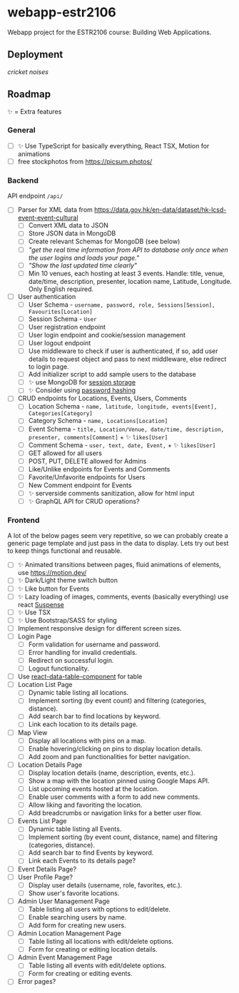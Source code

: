 # webapp-estr2106

Webapp project for the ESTR2106 course: Building Web Applications.

## Deployment

<!-- TODO: Add deployment instructions -->
*cricket noises*

## Roadmap

✨ = Extra features

### General

- [ ] ✨ Use TypeScript for basically everything, React TSX, Motion for animations
- [ ] free stockphotos from <https://picsum.photos/>

### Backend

API endpoint `/api/`

- [ ] Parser for XML data from <https://data.gov.hk/en-data/dataset/hk-lcsd-event-event-cultural>
    - [ ] Convert XML data to JSON
    - [ ] Store JSON data in MongoDB
    - [ ] Create relevant Schemas for MongoDB (see below)
    - [ ] *"get the real time information from API to database only once when the user
logins and loads your page."*
    - [ ] *"Show the last updated time clearly"*
    - [ ] Min 10 venues, each hosting at least 3 events. Handle: title, venue, date/time, description, presenter, location name, Latitude, Longitude. Only English required.

- [ ] User authentication
    - [ ] User Schema - `username, password, role, Sessions[Session], Favourites[Location]`
    - [ ] Session Schema - `User`
    - [ ] User registration endpoint
    - [ ] User login endpoint and cookie/session management
    - [ ] User logout endpoint
    - [ ] Use middleware to check if user is authenticated, if so, add user details to request object and pass to next middleware, else redirect to login page.
    - [ ] Add initializer script to add sample users to the database
    - [ ] ✨ use MongoDB for [session storage](https://medium.com/front-end-weekly/make-sessions-work-with-express-js-using-mongodb-62a8a3423ef5)
    - [ ] ✨ Consider using [password hashing](https://www.mongodb.com/blog/post/password-authentication-with-mongoose-part-1)

- [ ] CRUD endpoints for Locations, Events, Users, Comments
    - [ ] Location Schema - `name, latitude, longitude, events[Event], Categories[Category]`
    - [ ] Category Schema - `name, Locations[Location]`
    - [ ] Event Schema - `title, Location/Venue, date/time, description, presenter, comments[Comment]` + ✨ `likes[User]`
    - [ ] Comment Schema - `user, text, date, Event,` + ✨ `likes[User]`
    - [ ] GET allowed for all users
    - [ ] POST, PUT, DELETE allowed for Admins
    - [ ] Like/Unlike endpoints for Events and Comments
    - [ ] Favorite/Unfavorite endpoints for Users
    - [ ] New Comment endpoint for Events
    - [ ] ✨ serverside comments sanitization, allow for html input
    - [ ] ✨ GraphQL API for CRUD operations?

### Frontend

A lot of the below pages seem very repetitive, so we can probably create a generic page template and just pass in the data to display. Lets try out best to keep things functional and reusable.

- [ ] ✨ Animated transitions between pages, fluid animations of elements, use <https://motion.dev/>
- [ ] ✨ Dark/Light theme switch button
- [ ] ✨ Like button for Events
- [ ] ✨ Lazy loading of images, comments, events (basically everything) use react [Suspense](https://react.dev/reference/react/Suspense)
- [ ] ✨ Use TSX
- [ ] ✨ Use Bootstrap/SASS for styling
- [ ] Implement responsive design for different screen sizes.
- [ ] Login Page
    - [ ] Form validation for username and password.
    - [ ] Error handling for invalid credentials.
    - [ ] Redirect on successful login.
    - [ ] Logout functionality.
- [ ] Use [react-data-table-component](https://www.npmjs.com/package/react-data-table-component) for table
- [ ] Location List Page
    - [ ] Dynamic table listing all locations.
    - [ ] Implement sorting (by event count) and filtering (categories, distance).
    - [ ] Add search bar to find locations by keyword.
    - [ ] Link each location to its details page.
- [ ] Map View
    - [ ] Display all locations with pins on a map.
    - [ ] Enable hovering/clicking on pins to display location details.
    - [ ] Add zoom and pan functionalities for better navigation.
- [ ] Location Details Page
    - [ ] Display location details (name, description, events, etc.).
    - [ ] Show a map with the location pinned using Google Maps API.
    - [ ] List upcoming events hosted at the location.
    - [ ] Enable user comments with a form to add new comments.
    - [ ] Allow liking and favoriting the location.
    - [ ] Add breadcrumbs or navigation links for a better user flow.
- [ ] Events List Page
    - [ ] Dynamic table listing all Events.
    - [ ] Implement sorting (by event count, distance, name) and filtering (categories, distance).
    - [ ] Add search bar to find Events by keyword.
    - [ ] Link each Events to its details page?
- [ ] Event Details Page?
- [ ] User Profile Page?
    - [ ] Display user details (username, role, favorites, etc.).
    - [ ] Show user's favorite locations.
- [ ] Admin User Management Page
    - [ ] Table listing all users with options to edit/delete.
    - [ ] Enable searching users by name.
    - [ ] Add form for creating new users.
- [ ] Admin Location Management Page
    - [ ] Table listing all locations with edit/delete options.
    - [ ] Form for creating or editing location details.
- [ ] Admin Event Management Page
    - [ ] Table listing all events with edit/delete options.
    - [ ] Form for creating or editing events.
- [ ] Error pages?
